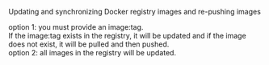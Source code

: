 Updating and synchronizing Docker registry images and re-pushing images

option 1: you must provide an image:tag.  
If the image:tag exists in the registry, it will be updated and if the image does not exist, it will be pulled and then pushed.  
option 2: all images in the registry will be updated.
